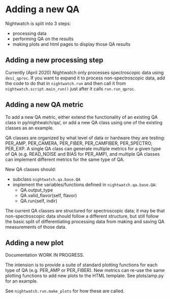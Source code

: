 # Adding a new QA

Nightwatch is split into 3 steps:

  * processing data
  * performing QA on the results
  * making plots and html pages to display those QA results

## Adding a new processing step

Currently (April 2020) Nightwatch only processes spectroscopic data
using `desi_qproc`.  If you want to expand it to process non-spectroscopic
data, add the code to do that in `nightwatch.run` and then call it from
`nightwatch.script.main_run()` just after it calls `run.run_qproc`.

## Adding a new QA metric

To add a new QA metric, either extend the functionality of an existing
QA class in py/nightwatch/qa/, or add a new QA class using one of the existing
classes as an example.

QA classes are organized by what level of data or hardware they are testing:
PER_AMP, PER_CAMERA, PER_FIBER, PER_CAMFIBER, PER_SPECTRO, PER_EXP.  A single
QA class can generate multiple metrics for a given type of QA
(e.g. READ_NOISE and BIAS for PER_AMP), and multiple QA classes can implement
different metrics for the same type of QA.

New QA classes should:

  * subclass `nightwatch.qa.base.QA`
  * implement the variables/functions defined in `nightwatch.qa.base.QA`:
      * QA.output_type
      * QA.valid_flavor(self, flavor)
      * QA.run(self, indir)

The current QA classes are structured for spectroscopic data; it may be that
non-spectroscopic data should follow a different structure, but still follow
the basic split of differentiating processing data from making and saving QA
measurements of those data.

## Adding a new plot

Documentation WORK IN PROGRESS.

The intension is to provide a suite of standard plotting functions for each
type of QA (e.g. PER_AMP or PER_FIBER).  New metrics can re-use the same
plotting functions to add new plots to the HTML template.
See plots/amp.py for an example.

See `nightwatch.run.make_plots` for how these are called.

